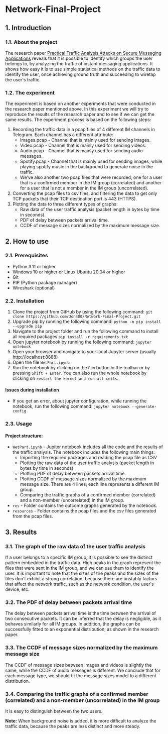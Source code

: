 # Network-Final-Project

## 1. Introduction
### 1.1. About the project
The research paper [Practical Traffic Analysis Attacks on Secure Messaging Applications](https://www.researchgate.net/publication/221554707_Correlation_of_Instant_Messaging_Traffic_with_User_Behavior) reveals that it is possible to identify which groups the user belongs to, by analyzing the traffic of instant messaging applications.
It shows how easy it is to use simple statistical methods on the traffic data to identify the user, once achieving ground truth and succeeding to wiretap the user's traffic.

### 1.2. The experiment
The experiment is based on another experiments that were conducted in the research paper mentioned above.
In this experiment we will try to reproduce the results of the research paper and to see if we can get the same results.
The experiment process is based on the following steps:
1. Recording the traffic data in a pcap files of 4 different IM channels in Telegram. Each channel has a different attribute:
   - Images.pcap - Channel that is mainly used for sending images.
   - Video.pcap - Channel that is mainly used for sending videos.
   - Audio.pcap - Channel that is mainly used for sending audio messages.
   - Spotify.pcap - Channel that is mainly used for sending images, while playing spotify music in the background to generate noise in the traffic.
   * We've also another two pcap files that were recorded, one for a user that is a confirmed member in the IM group (correlated) and another for a user that is not a member in the IM group (uncorrelated).
2. Converting the pcap files to csv files, and filtering the data to get only TCP packets that their TCP destination port is 443 (HTTPS).
3. Plotting the data to three different types of graphs:
   - Raw data of the user traffic analysis (packet length in bytes by time in seconds).
   - PDF of delay between packets arrival time.
   - CCDF of message sizes normalized by the maximum message size.

## 2. How to use
### 2.1. Prerequisites
- Python 3.11 or higher
- Windows 10 or higher or Linux Ubuntu 20.04 or higher
- Git
- PIP (Python package manager)
- Wireshark (optional)

### 2.2. Installation
1. Clone the project from GitHub by using the following command:
```git clone https://github.com/Jon400/Network-Final-Project.git```
2. Upgrade pip by running the following command:
```python -m pip install --upgrade pip```
3. Navigate to the project folder and run the following command to install all required packages
```pip install -r requirements.txt```
4. Open jupyter notebook by running the following command:
```jupyter notebook```
5. Open your browser and navigate to your local Jupyter server (usually http://localhost:8888)
6. Open the file ```WetPart.ipynb```
7. Run the notebook by clicking on the ```Run``` button in the toolbar or by pressing ```Shift + Enter```. You can also run the whole notebook by clicking on  ```restart the kernel and run all cells```.

#### Issues during installation
* If you get an error, about jupyter configuration, while running the notebook, run the following command:
```jupyter notebook --generate-config```

### 2.3. Usage
#### Project structure:
- ```WetPart.ipynb``` - Jupiter notebook includes all the code and the results of the traffic analysis. The notebook includes the following main things:
  - Importing the required packages and reading the pcap file as CSV
  - Plotting the raw data of the user traffic analysis (packet length in bytes by time in seconds)
  - Plotting PDF of delay between packets arrival time.
  - Plotting CCDF of message sizes normalized by the maximum message size. There are 4 lines, each line represents a different IM group.
  - Comparing the traffic graphs of a confirmed member (correlated) and a non-member (uncorrelated) in the IM group.
- ```res``` - Folder contains the outcome graphs generated by the notebook.
- ```resources``` - Folder contains the pcap files and the csv files generated from the pcap files.

## 3. Results
### 3.1. The graph of the raw data of the user traffic analysis
If a user belongs to a specific IM group, it is possible to see the distinct pattern embedded in the traffic data.
High peaks in the graph represent the files that were sent in the IM group, and we can use them to identify the user.
It is important to note that the sizes of the peaks and the sizes of the files don't exhibit a strong correlation, because there are unstably factors that affect the network traffic, such as the network condition, the user's device, etc.
### 3.2. The PDF of delay between packets arrival time
The delay between packets arrival time is the time between the arrival of two consecutive packets.
It can be inferred that the delay is negligible, as it behaves similarly for all IM groups.
In addition, the graphs can be successfully fitted to an exponential distribution, as shown in the research paper.
### 3.3. The CCDF of message sizes normalized by the maximum message size
The CCDF of message sizes between images and videos is slightly the same, while the CCDF of audio messages is different.
We conclude that for each message type, we should fit the message sizes model to a different distribution.
### 3.4. Comparing the traffic graphs of a confirmed member (correlated) and a non-member (uncorrelated) in the IM group
It is easy to distinguish between the two users.

**Note:**
When background noise is added, it is more difficult to analyze the traffic data, because the peaks are less distinct and more steady.